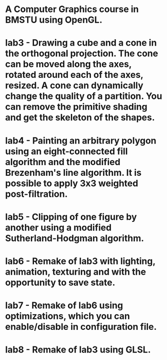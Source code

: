 # A Computer Graphics course in BMSTU using OpenGL.

# lab3 - Drawing a cube and a cone in the orthogonal projection. The cone can be moved along the axes, rotated around each of the axes, resized. A cone can dynamically change the quality of a partition. You can remove the primitive shading and get the skeleton of the shapes.

# lab4 - Painting an arbitrary polygon using an eight-connected fill algorithm and the modified Brezenham's line algorithm. It is possible to apply 3x3 weighted post-filtration.

# lab5 - Clipping of one figure by another using a modified Sutherland-Hodgman algorithm.

# lab6 - Remake of lab3 with lighting, animation, texturing and with the opportunity to save state.

# lab7 - Remake of lab6 using optimizations, which you can enable/disable in configuration file.

# lab8 - Remake of lab3 using GLSL.
